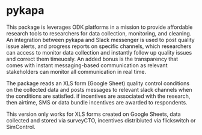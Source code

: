 # pykapa
This package is leverages ODK platforms in a mission to provide affordable research tools to researchers for data collection, monitoring, and cleaning. An integration between pykapa and Slack messenger is used to post quality issue alerts, and progress reports on specific channels, which researchers can access to monitor data collection and instantly follow up quality issues and correct them timeuosly. An added bonus is the transparency that comes with instant messaging-based communication as relevant stakeholders can monitor all communication in real time.

The package reads an XLS form (Google Sheet) quality control conditions on the collected data and posts messages to relevant slack channels when the conditions are satisfied. if incentives are associated with the research, then airtime, SMS or data bundle incentives are awarded to respondents.  

This version only works for XLS forms created on Google Sheets, data collected and stored via surveyCTO, incentives distribiuted via flickswitch or SimControl.
